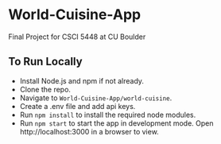 # World-Cuisine-App
Final Project for CSCI 5448 at CU Boulder


## To Run Locally
- Install Node.js and npm if not already.
- Clone the repo.
- Navigate to `World-Cuisine-App/world-cuisine`.
- Create a .env file and add api keys.
- Run `npm install` to install the required node modules.
- Run `npm start` to start the app in development mode. Open http://localhost:3000 in a browser to view.

